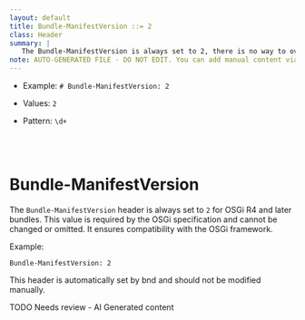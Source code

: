 ```yaml
---
layout: default
title: Bundle-ManifestVersion ::= 2
class: Header
summary: |
   The Bundle-ManifestVersion is always set to 2, there is no way to override this.
note: AUTO-GENERATED FILE - DO NOT EDIT. You can add manual content via same filename in ext folder. 
---
```


- Example: `# Bundle-ManifestVersion: 2`

- Values: `2`

- Pattern: `\d+`

<!-- Manual content from: ext/bundle_manifestversion.md --><br /><br />

# Bundle-ManifestVersion

The `Bundle-ManifestVersion` header is always set to `2` for OSGi R4 and later bundles. This value is required by the OSGi specification and cannot be changed or omitted. It ensures compatibility with the OSGi framework.

Example:

```
Bundle-ManifestVersion: 2
```

This header is automatically set by bnd and should not be modified manually.

TODO Needs review - AI Generated content

